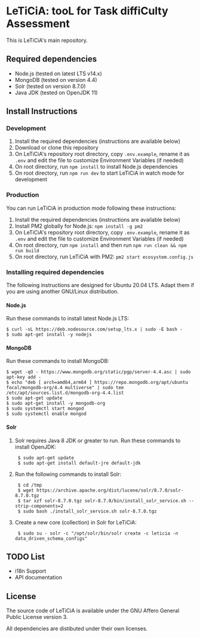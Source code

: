 # LeTiCiA: tooL for Task diffiCulty Assessment

This is LeTiCiA's main repository.

## Required dependencies

- Node.js (tested on latest LTS v14.x)
- MongoDB (tested on version 4.4)
- Solr (tested on version 8.7.0)
- Java JDK (tested on OpenJDK 11)

## Install Instructions

### Development

1. Install the required dependencies (instructions are available below)
2. Download or clone this repository
3. On LeTiCiA's repository root directory, copy `.env.example`, rename it as `.env` and edit the file to customize Environment Variables (if needed)
4. On root directory, run `npm install` to install Node.js dependencies
5. On root directory, run `npm run dev` to start LeTiCiA in watch mode for development

### Production

You can run LeTiCiA in production mode following these instructions:

1. Install the required dependencies (instructions are available below)
2. Install PM2 globally for Node.js: `npm install -g pm2`
3. On LeTiCiA's repository root directory, copy `.env.example`, rename it as `.env` and edit the file to customize Environment Variables (if needed)
4. On root directory, run `npm install` and then run `npm run clean && npm run build`
5. On root directory, run LeTiCiA with PM2: `pm2 start ecosystem.config.js`

### Installing required dependencies

The following instructions are designed for Ubuntu 20.04 LTS. Adapt them if you are using another GNU/Linux distribution.

#### Node.js

Run these commands to install latest Node.js LTS:

```
$ curl -sL https://deb.nodesource.com/setup_lts.x | sudo -E bash -
$ sudo apt-get install -y nodejs
```

#### MongoDB

Run these commands to install MongoDB:

```
$ wget -qO - https://www.mongodb.org/static/pgp/server-4.4.asc | sudo apt-key add -
$ echo "deb [ arch=amd64,arm64 ] https://repo.mongodb.org/apt/ubuntu focal/mongodb-org/4.4 multiverse" | sudo tee /etc/apt/sources.list.d/mongodb-org-4.4.list
$ sudo apt-get update
$ sudo apt-get install -y mongodb-org
$ sudo systemctl start mongod
$ sudo systemctl enable mongod
```

#### Solr

1. Solr requires Java 8 JDK or greater to run. Run these commands to install OpenJDK:

        $ sudo apt-get update
        $ sudo apt-get install default-jre default-jdk

2. Run the following commands to install Solr:

        $ cd /tmp
        $ wget https://archive.apache.org/dist/lucene/solr/8.7.0/solr-8.7.0.tgz
        $ tar xzf solr-8.7.0.tgz solr-8.7.0/bin/install_solr_service.sh --strip-components=2
        $ sudo bash ./install_solr_service.sh solr-8.7.0.tgz

3. Create a new core (collection) in Solr for LeTiCiA:

        $ sudo su - solr -c "/opt/solr/bin/solr create -c leticia -n data_driven_schema_configs"

## TODO List

- i18n Support
- API documentation

## License

The source code of LeTiCiA is available under the GNU Affero General Public License version 3.

All dependencies are distibuted under their own licenses.